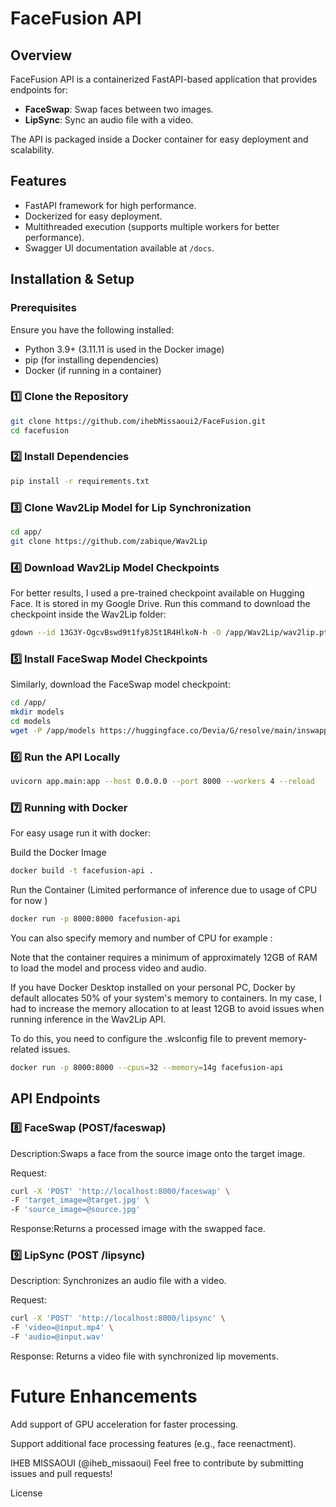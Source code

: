 # FaceFusion API

## Overview
FaceFusion API is a containerized FastAPI-based application that provides endpoints for:

- **FaceSwap**: Swap faces between two images.
- **LipSync**: Sync an audio file with a video.

The API is packaged inside a Docker container for easy deployment and scalability.

## Features
- FastAPI framework for high performance.
- Dockerized for easy deployment.
- Multithreaded execution (supports multiple workers for better performance).
- Swagger UI documentation available at `/docs`.


## Installation & Setup

### Prerequisites
Ensure you have the following installed:
- Python 3.9+ (3.11.11 is used in the Docker image)
- pip (for installing dependencies)
- Docker (if running in a container)


### 1️⃣ Clone the Repository
```bash
git clone https://github.com/ihebMissaoui2/FaceFusion.git
cd facefusion

```

### 2️⃣ Install Dependencies
```bash
pip install -r requirements.txt
```

### 3️⃣ Clone Wav2Lip Model for Lip Synchronization
```bash
cd app/
git clone https://github.com/zabique/Wav2Lip
```

### 4️⃣ Download Wav2Lip Model Checkpoints
For better results, I used a pre-trained checkpoint available on Hugging Face. It is stored in my Google Drive. Run this command to download the checkpoint inside the Wav2Lip folder:

```bash
gdown --id 13G3Y-OgcvBswd9t1fy8JSt1R4HlkoN-h -O /app/Wav2Lip/wav2lip.pth
```

### 5️⃣ Install FaceSwap Model Checkpoints
Similarly, download the FaceSwap model checkpoint:

```bash
cd /app/
mkdir models
cd models
wget -P /app/models https://huggingface.co/Devia/G/resolve/main/inswapper_128.onnx
```
###  6️⃣  Run the API Locally
```bash
uvicorn app.main:app --host 0.0.0.0 --port 8000 --workers 4 --reload
```

### 7️⃣  Running with Docker
For easy usage run it with docker:

Build the Docker Image
```bash
docker build -t facefusion-api .
```
Run the Container (Limited performance of inference due to usage of  CPU for now )
```bash
docker run -p 8000:8000 facefusion-api
```
You can also specify memory and number of CPU  for example :

Note that the container requires a minimum of approximately 12GB of RAM to load the model and process video and audio.

If you have Docker Desktop installed on your personal PC, Docker by default allocates 50% of your system's memory to containers. In my case, I had to increase the memory allocation to at least 12GB to avoid issues when running inference in the Wav2Lip API.

To do this, you need to configure the .wslconfig file to prevent memory-related issues.
```bash
docker run -p 8000:8000 --cpus=32 --memory=14g facefusion-api

```

## API Endpoints
### 8️⃣  FaceSwap (POST/faceswap)
Description:Swaps a face from the source image onto the target image.

Request:

```bash
curl -X 'POST' 'http://localhost:8000/faceswap' \
-F 'target_image=@target.jpg' \
-F 'source_image=@source.jpg'
```
Response:Returns a processed image with the swapped face.

### 9️⃣   LipSync (POST /lipsync)
Description: Synchronizes an audio file with a video.

Request:
```bash
curl -X 'POST' 'http://localhost:8000/lipsync' \
-F 'video=@input.mp4' \
-F 'audio=@input.wav'
```
Response:
Returns a video file with synchronized lip movements.


# Future Enhancements
Add support of GPU acceleration for faster processing.

Support additional face processing features (e.g., face reenactment).


IHEB MISSAOUI (@iheb_missaoui) Feel free to contribute by submitting issues and pull requests!

License


